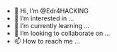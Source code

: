 - 👋 Hi, I’m @Edr4HACKING
- 👀 I’m interested in ...
- 🌱 I’m currently learning ...
- 💞️ I’m looking to collaborate on ...
- 📫 How to reach me ...

<!---
KAMPOENG KALIMANGGIZ
--->
